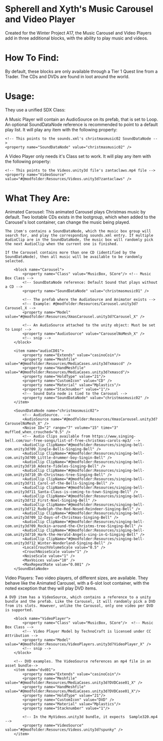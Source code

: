 SphereII and Xyth's Music Carousel and Video Player
===================================================

Created for the Winter Project A17, the Music Carousel and Video Players add in three additional blocks, with the ability to play music and videos.

How To Find:
============
By default, these blocks are only available through a Tier 1 Quest line from a Trader. The CDs and DVDs are found in loot around the world. 

Usage:
======

They use a unified SDX Class:  		  
	<property name="Class" value="MusicBox, SCore"/> 

A Music Player will contain an AudioSource on its prefab, that is set to Loop. An optional SoundDataNode reference is recommended to point to a default play list.  It will play any item with the following property:

	<!-- This points to the sounds.xml's christmasmusic02 SoundDataNode -->
	<property name="SoundDataNode" value="christmasmusic02" />


A Video Player only needs it's Class set to work. It will play any item with the following property:

	<!-- This points to the Videos.unity3d file's zantaclaws.mp4 file -->
	<property name="VideoSource" value="#@modfolder:Resources/Videos.unity3d?zantaclaws" />


What They Are:
==============
Animated Carousel:
	This animated Carousel plays Christmas music by default. Two lootable CDs exists in the lootgroup, which when added to the Carousel's loot container, can change the music being played.
	
	The item's contains a SoundDataNode, which the music box group will search for, and play the corresponding sounds.xml entry. If multiple AudioClip are in the SoundDataNode, the music box will randomly pick the next AudioClip when the current one is finished.
	
	If the Carousel contains more than one CD (identified by the SoundDataNode), then all music will be available to be randomly selected.
	
		<block name="Carousel">
			<property name="Class" value="MusicBox, SCore"/> <!-- Music Box Class -->
			<!-- SoundDataNode reference: Default Sound that plays without a CD -->
			<property name="SoundDataNode" value="christmasmusic01" />

			<!-- The prefab where the AudioSource and Animator exists -->
			<!-- Example: #@modfolder:Resources/Carousel.unity3d?Carousel_X -->
			<property name="Model" value="#@modfolder:Resources/XmasCarousel.unity3d?Carousel_X" />
			
			<!-- An AudioSource attached to the unity object: Must be set to Loop! -->
			<property name="AudioSource" value="CarouselNoMesh_X" />
			<!-- snip -->
		</block>  
	
		<item name="audioCD01">
			<property name="Extends" value="casinoCoin"/>
			<property name="Meshfile" value="#@modfolder:Resources/MediaCases.unity3d?xmascd" /> 
			<property name="HandMeshfile" value="#@modfolder:Resources/MediaCases.unity3d?xmascd"/> 
			<property name="HoldType" value="21"/> 
			<property name="CustomIcon" value="CD" />
			<property name="Material" value="Mplastics"/>
			<property name="Stacknumber" value="1"/>
			<!-- Sound Data node is tied to the Carousol -->
			<property name="SoundDataNode" value="christmasmusic02" />
		</item>

		<SoundDataNode name="christmasmusic02">
			<!-- AudioSource.  -->
			<AudioSource name="#@modfolder:Resources/XmasCarousel.unity3d?CarouselNoMesh_X" />
			<Noise ID="2" range="7" volume="15" time="3" muffled_when_crouched="0.5" />
			<!-- Audio Clips available from https://www.singing-bell.com/our-free-songs/list-of-free-christmas-carols-mp3/ -->
			<AudioClip ClipName="#@modfolder:Resources/singing-bell-com.unity3d?09_Jingle-Bells-Singing-Bell" />
			<AudioClip ClipName="#@modfolder:Resources/singing-bell-com.unity3d?09_Little-drummer-boy-Singin-Bell" />
			<AudioClip ClipName="#@modfolder:Resources/singing-bell-com.unity3d?10_Adeste-fideles-Singing-Bell" />
			<AudioClip ClipName="#@modfolder:Resources/singing-bell-com.unity3d?10_Oh-Christmas-tree-Singing-Bell" />
			<AudioClip ClipName="#@modfolder:Resources/singing-bell-com.unity3d?11_Carol-of-the-Bells-Singing-Bell" />
			<AudioClip ClipName="#@modfolder:Resources/singing-bell-com.unity3d?11_Santa-Claus-is-coming-to-town-Singing-Bell" />
			<AudioClip ClipName="#@modfolder:Resources/singing-bell-com.unity3d?12_First-Noel-Singing-Bell" />
			<AudioClip ClipName="#@modfolder:Resources/singing-bell-com.unity3d?12_Rudolph-the-Red-Nosed-Reindeer-Singing-Bell" />
			<AudioClip ClipName="#@modfolder:Resources/singing-bell-com.unity3d?09_12-Days-of-Christmas-Singing-Bell" />
			<AudioClip ClipName="#@modfolder:Resources/singing-bell-com.unity3d?09_Rockin-around-the-Christms-tree-Singing-Bell" />
			<AudioClip ClipName="#@modfolder:Resources/singing-bell-com.unity3d?10_Hark-the-Herald-Angels-sing-in-G-Singing-Bell" />
			<AudioClip ClipName="#@modfolder:Resources/singing-bell-com.unity3d?12_Winter-Wonderland-Singing-Bell" />
			<LocalCrouchVolumeScale value="0.5" />
			<CrouchNoiseScale value="1" />
			<NoiseScale value="1" />
			<MaxVoices value="10" />
			<MaxRepeatRate value="0.001" />
		</SoundDataNode>
		

Video Players:
	Two video players, of different sizes, are available. They behave like the Animated Carousel, with a 6-slot loot container, with the noted exception that they will play DVD items.
	
	A DVD item has a VideoSource, which contains a reference to a unity bundle and the prefab. Like the Carousel, it will randomly pick a DVD from its slots. However, unlike the Carousol, only one video per DVD is supported.

		<block name="VideoPlayer">
			<property name="Class" value="MusicBox, SCore"/>  <!-- Music Box Class -->
			<!-- Video Player Model by TechnoCraft is licensed under CC Attribution -->
			<property name="Model" value="#@modfolder:Resources/VideoPlayers.unity3d?VideoPlayer_X" />
			<!-- snip -->
		</block>
		
		<!-- DVD examples. The VideoSource references an mp4 file in an asset bundle-->
		<item name="dvd01">
			<property name="Extends" value="casinoCoin"/>
			<property name="Meshfile" value="#@modfolder:Resources/MediaCases.unity3d?DVDCase01_X" /> 
			<property name="HandMeshfile" value="#@modfolder:Resources/MediaCases.unity3d?DVDCase01_X"/> 
			<property name="HoldType" value="21"/> 
			<property name="CustomIcon" value="DVD" />
			<property name="Material" value="Mplastics"/>
			<property name="Stacknumber" value="1"/>
			
			<!-- In the MyVideos.unity3d bundle, it expects  Sample320.mp4 -->
			<property name="VideoSource" value="#@modfolder:Resources/Videos.unity3d?spunky" />
		</item>

